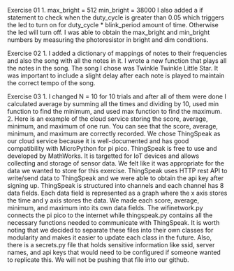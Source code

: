 Exercise 01
    1. max_bright = 512
    min_bright = 38000
    I also added a if statement to check when the duty_cycle is greater than 0.05 which triggers the led to turn on for duty_cycle * blink_period amount of time. Otherwise the led will turn off. I was able to obtain the max_bright and min_bright numbers by measuring the photoresistor in bright and dim conditions.

Exercise 02
    1. I added a dictionary of mappings of notes to their frequencies and also the song with all the notes in it. I wrote a new function that plays all the notes in the song. The song I chose was Twinkle Twinkle Little Star. It was important to include a slight delay after each note is played to maintain the correct tempo of the song.

Exercise 03
    1. I changed N = 10 for 10 trials and after all of them were done I calculated average by summing all the times and dividing by 10, used min function to find the minimum, and used max function to find the maximum. 
    2. Here is an example of the cloud service storing the score, average, minimum, and maximum of one run. You can see that the score, average, minimum, and maximum are correctly recorded. We chose ThingSpeak as our cloud service because it is well-documented and has good compatibility with MicroPython for pi pico. ThingSpeak is free to use and developed by MathWorks. It is targetted for IoT devices and allows collecting and storage of sensor data. We felt like it was appropriate for the data we wanted to store for this exercise. ThingSpeak uses HTTP rest API to write/send data to ThingSpeak and we were able to obtain the api key after signing up. ThingSpeak is structured into channels and each channel has 8 data fields. Each data field is represented as a graph where the x axis stores the time and y axis stores the data. We made each score, average, minimum, and maximum into its own data fields. The wifinetwork.py connects the pi pico to the internet while thingspeak.py contains all the necessary functions needed to communicate with ThingSpeak. It is worth noting that we decided to separate these files into their own classes for modularity and makes it easier to update each class in the future. Also, there is a secrets.py file that holds sensitive information like ssid, server names, and api keys that would need to be configured if someone wanted to replicate this. We will not be pushing that file into our github.
    

